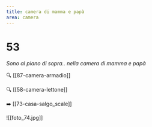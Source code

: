 ```yaml
---
title: camera di mamma e papà
area: camera
---
```

# 53
_Sono al piano di sopra.. nella camera di mamma e papà_

🔍 [[87-camera-armadio]]

🔍 [[58-camera-lettone]]

➡️ [[73-casa-salgo_scale]]

![[foto_74.jpg]]